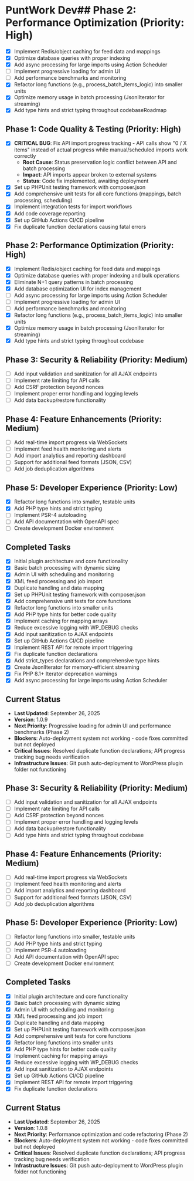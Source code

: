 # PuntWork Dev## Phase 2: Performance Optimization (Priority: High)
- [x] Implement Redis/object caching for feed data and mappings
- [x] Optimize database queries with proper indexing
- [x] Add async processing for large imports using Action Scheduler
- [ ] Implement progressive loading for admin UI
- [ ] Add performance benchmarks and monitoring
- [x] Refactor long functions (e.g., process_batch_items_logic) into smaller units
- [x] Optimize memory usage in batch processing (JsonlIterator for streaming)
- [x] Add type hints and strict typing throughout codebaseRoadmap

## Phase 1: Code Quality & Testing (Priority: High)
- [x] **CRITICAL BUG**: Fix API import progress tracking - API calls show "0 / X items" instead of actual progress while manual/scheduled imports work correctly
  - **Root Cause**: Status preservation logic conflict between API and batch processing
  - **Impact**: API imports appear broken to external systems
  - **Status**: Code fix implemented, awaiting deployment
- [x] Set up PHPUnit testing framework with composer.json
- [x] Add comprehensive unit tests for all core functions (mappings, batch processing, scheduling)
- [x] Implement integration tests for import workflows
- [x] Add code coverage reporting
- [x] Set up GitHub Actions CI/CD pipeline
- [x] Fix duplicate function declarations causing fatal errors

## Phase 2: Performance Optimization (Priority: High)
- [x] Implement Redis/object caching for feed data and mappings
- [x] Optimize database queries with proper indexing and bulk operations
- [x] Eliminate N+1 query patterns in batch processing
- [x] Add database optimization UI for index management
- [ ] Add async processing for large imports using Action Scheduler
- [ ] Implement progressive loading for admin UI
- [ ] Add performance benchmarks and monitoring
- [x] Refactor long functions (e.g., process_batch_items_logic) into smaller units
- [x] Optimize memory usage in batch processing (JsonlIterator for streaming)
- [x] Add type hints and strict typing throughout codebase

## Phase 3: Security & Reliability (Priority: Medium)
- [ ] Add input validation and sanitization for all AJAX endpoints
- [ ] Implement rate limiting for API calls
- [ ] Add CSRF protection beyond nonces
- [ ] Implement proper error handling and logging levels
- [ ] Add data backup/restore functionality

## Phase 4: Feature Enhancements (Priority: Medium)
- [ ] Add real-time import progress via WebSockets
- [ ] Implement feed health monitoring and alerts
- [ ] Add import analytics and reporting dashboard
- [ ] Support for additional feed formats (JSON, CSV)
- [ ] Add job deduplication algorithms

## Phase 5: Developer Experience (Priority: Low)
- [x] Refactor long functions into smaller, testable units
- [x] Add PHP type hints and strict typing
- [ ] Implement PSR-4 autoloading
- [ ] Add API documentation with OpenAPI spec
- [ ] Create development Docker environment

## Completed Tasks
- [x] Initial plugin architecture and core functionality
- [x] Basic batch processing with dynamic sizing
- [x] Admin UI with scheduling and monitoring
- [x] XML feed processing and job import
- [x] Duplicate handling and data mapping
- [x] Set up PHPUnit testing framework with composer.json
- [x] Add comprehensive unit tests for core functions
- [x] Refactor long functions into smaller units
- [x] Add PHP type hints for better code quality
- [x] Implement caching for mapping arrays
- [x] Reduce excessive logging with WP_DEBUG checks
- [x] Add input sanitization to AJAX endpoints
- [x] Set up GitHub Actions CI/CD pipeline
- [x] Implement REST API for remote import triggering
- [x] Fix duplicate function declarations
- [x] Add strict_types declarations and comprehensive type hints
- [x] Create JsonlIterator for memory-efficient streaming
- [x] Fix PHP 8.1+ Iterator deprecation warnings
- [x] Add async processing for large imports using Action Scheduler

## Current Status
- **Last Updated**: September 26, 2025
- **Version**: 1.0.9
- **Next Priority**: Progressive loading for admin UI and performance benchmarks (Phase 2)
- **Blockers**: Auto-deployment system not working - code fixes committed but not deployed
- **Critical Issues**: Resolved duplicate function declarations; API progress tracking bug needs verification
- **Infrastructure Issues**: Git push auto-deployment to WordPress plugin folder not functioning

## Phase 3: Security & Reliability (Priority: Medium)
- [ ] Add input validation and sanitization for all AJAX endpoints
- [ ] Implement rate limiting for API calls
- [ ] Add CSRF protection beyond nonces
- [ ] Implement proper error handling and logging levels
- [ ] Add data backup/restore functionality
- [ ] Add type hints and strict typing throughout codebase

## Phase 4: Feature Enhancements (Priority: Medium)
- [ ] Add real-time import progress via WebSockets
- [ ] Implement feed health monitoring and alerts
- [ ] Add import analytics and reporting dashboard
- [ ] Support for additional feed formats (JSON, CSV)
- [ ] Add job deduplication algorithms

## Phase 5: Developer Experience (Priority: Low)
- [ ] Refactor long functions into smaller, testable units
- [ ] Add PHP type hints and strict typing
- [ ] Implement PSR-4 autoloading
- [ ] Add API documentation with OpenAPI spec
- [ ] Create development Docker environment

## Completed Tasks
- [x] Initial plugin architecture and core functionality
- [x] Basic batch processing with dynamic sizing
- [x] Admin UI with scheduling and monitoring
- [x] XML feed processing and job import
- [x] Duplicate handling and data mapping
- [x] Set up PHPUnit testing framework with composer.json
- [x] Add comprehensive unit tests for core functions
- [x] Refactor long functions into smaller units
- [x] Add PHP type hints for better code quality
- [x] Implement caching for mapping arrays
- [x] Reduce excessive logging with WP_DEBUG checks
- [x] Add input sanitization to AJAX endpoints
- [x] Set up GitHub Actions CI/CD pipeline
- [x] Implement REST API for remote import triggering
- [x] Fix duplicate function declarations

## Current Status
- **Last Updated**: September 26, 2025
- **Version**: 1.0.8
- **Next Priority**: Performance optimization and code refactoring (Phase 2)
- **Blockers**: Auto-deployment system not working - code fixes committed but not deployed
- **Critical Issues**: Resolved duplicate function declarations; API progress tracking bug needs verification
- **Infrastructure Issues**: Git push auto-deployment to WordPress plugin folder not functioning